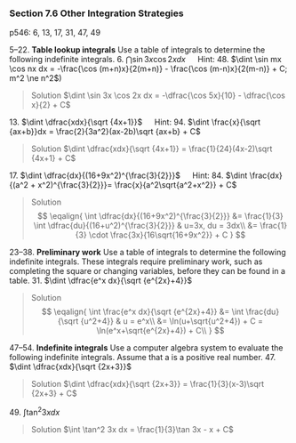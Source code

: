 ### Section 7.6 Other Integration Strategies
p546: 6, 13, 17, 31, 47, 49

5–22\. **Table lookup integrals** Use a table of integrals to determine the following indefinite integrals.
6\. $\dint \sin 3x \cos 2x dx$  &emsp; Hint: 48. $\dint \sin mx \cos nx dx = -\frac{\cos (m+n)x}{2(m+n)} - \frac{\cos (m-n)x}{2(m-n)} + C; m^2 \ne n^2$)
>Solution
$\dint \sin 3x \cos 2x dx = -\dfrac{\cos 5x}{10} - \dfrac{\cos x}{2} + C$

13\. $\dint \dfrac{xdx}{\sqrt {4x+1}}$ &emsp; Hint: 94. $\dint \frac{x}{\sqrt {ax+b}}dx = \frac{2}{3a^2}(ax-2b)\sqrt {ax+b} + C$
>Solution
$\dint \dfrac{xdx}{\sqrt {4x+1}} = \frac{1}{24}(4x-2)\sqrt {4x+1} + C$

17\. $\dint \dfrac{dx}{(16+9x^2)^{\frac{3}{2}}}$ &emsp; Hint: 84. $\dint \frac{dx}{(a^2 + x^2)^{\frac{3}{2}}}= \frac{x}{a^2\sqrt{a^2+x^2}} + C$
>Solution
$$
\eqalign{
\int \dfrac{dx}{(16+9x^2)^{\frac{3}{2}}} &= \frac{1}{3} \int \dfrac{du}{(16+u^2)^{\frac{3}{2}}} & u=3x, du = 3dx\\
&= \frac{1}{3} \cdot \frac{3x}{16\sqrt{16+9x^2}} + C
}
$$

23–38\. **Preliminary work** Use a table of integrals to determine the following indefinite integrals. These integrals require preliminary work, such as completing the square or changing variables, before they can be found in a table.
31\. $\dint \dfrac{e^x dx}{\sqrt {e^{2x}+4}}$
>Solution
$$
\eqalign{
\int \frac{e^x dx}{\sqrt {e^{2x}+4}} &= \int \frac{du}{\sqrt {u^2+4}} & u = e^x\\
&= \ln(u+\sqrt{u^2+4}) + C = \ln(e^x+\sqrt{e^{2x}+4}) + C\\
}
$$

47–54\. **Indefinite integrals** Use a computer algebra system to evaluate the following indefinite integrals. Assume that a is a positive real number.
47\. $\dint \dfrac{xdx}{\sqrt {2x+3}}$
>Solution
$\dint \dfrac{xdx}{\sqrt {2x+3}} = \frac{1}{3}(x-3)\sqrt {2x+3} + C$

49\. $\int \tan^2 3x dx$
>Solution
$\int \tan^2 3x dx = \frac{1}{3}\tan 3x - x + C$
